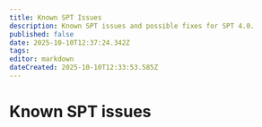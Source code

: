 ```yaml
---
title: Known SPT Issues
description: Known SPT issues and possible fixes for SPT 4.0.
published: false
date: 2025-10-10T12:37:24.342Z
tags: 
editor: markdown
dateCreated: 2025-10-10T12:33:53.585Z
---
```


# Known SPT issues